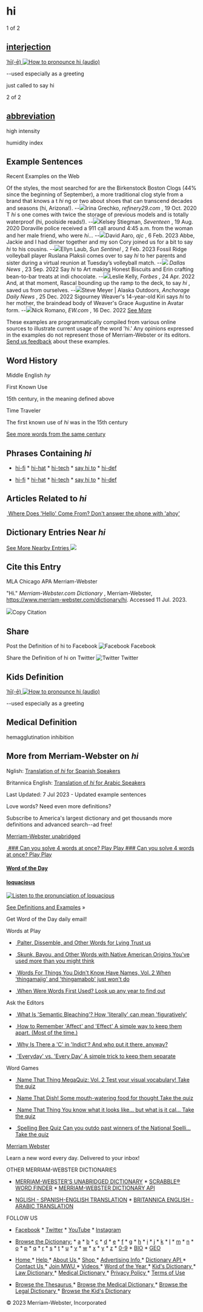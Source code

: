 # hi

1 of 2

## [interjection](https://www.merriam-webster.com/dictionary/hi/dictionary/interjection)

[ˈhī(-ē) ![How to pronounce hi \(audio\)](https://www.merriam-webster.com/dictionary/hi/dist-cross-dungarees/2023-06-29_16-26-08-1393c3b1/images/svg/audio-pron-redesign.svg)](https://www.merriam-webster.com/dictionary/hi/dictionary/hi?pronunciation&lang=en_us&dir=h&file=hi000001"Howtopronouncehi\(audio\)")

--used especially as a greeting

just called to say hi

2 of 2

## [abbreviation](https://www.merriam-webster.com/dictionary/hi/dictionary/abbreviation)

high intensity

humidity index

## Example Sentences

Recent Examples on the Web

Of the styles, the most searched for are the Birkenstock Boston Clogs (44% since the beginning of September), a more traditional clog style from a brand that knows a t _hi_ ng or two about shoes that can transcend decades and seasons (hi, Arizona!). --![](https://www.merriam-webster.com/dictionary/hi/dist-cross-dungarees/2023-06-29_16-26-08-1393c3b1/images/svg/redesign/vi-mdash.svg)Irina Grechko, _refinery29.com_ , 19 Oct. 2020  T _hi_ s one comes with twice the storage of previous models and is totally waterproof (hi, poolside reads!). --![](https://www.merriam-webster.com/dictionary/hi/dist-cross-dungarees/2023-06-29_16-26-08-1393c3b1/images/svg/redesign/vi-mdash.svg)Kelsey Stiegman, _Seventeen_ , 19 Aug. 2020  Doraville police received a 911 call around 4:45 a.m. from the woman and her male friend, who were _hi_... --![](https://www.merriam-webster.com/dictionary/hi/dist-cross-dungarees/2023-06-29_16-26-08-1393c3b1/images/svg/redesign/vi-mdash.svg)David Aaro, _ajc_ , 6 Feb. 2023  Abbe, Jackie and I had dinner together and my son Cory joined us for a bit to say _hi_ to his cousins. --![](https://www.merriam-webster.com/dictionary/hi/dist-cross-dungarees/2023-06-29_16-26-08-1393c3b1/images/svg/redesign/vi-mdash.svg)Ellyn Laub, _Sun Sentinel_ , 2 Feb. 2023  Fossil Ridge volleyball player Ruslana Plaksii comes over to say _hi_ to her parents and sister during a virtual reunion at Tuesday’s volleyball match. --![](https://www.merriam-webster.com/dictionary/hi/dist-cross-dungarees/2023-06-29_16-26-08-1393c3b1/images/svg/redesign/vi-mdash.svg) _Dallas News_ , 23 Sep. 2022  Say _hi_ to Art making Honest Biscuits and Erin crafting bean-to-bar treats at indi chocolate. --![](https://www.merriam-webster.com/dictionary/hi/dist-cross-dungarees/2023-06-29_16-26-08-1393c3b1/images/svg/redesign/vi-mdash.svg)Leslie Kelly, _Forbes_ , 24 Apr. 2022  And, at that moment, Rascal bounding up the ramp to the deck, to say _hi_ , saved us from ourselves. --![](https://www.merriam-webster.com/dictionary/hi/dist-cross-dungarees/2023-06-29_16-26-08-1393c3b1/images/svg/redesign/vi-mdash.svg)Steve Meyer | Alaska Outdoors, _Anchorage Daily News_ , 25 Dec. 2022  Sigourney Weaver's 14-year-old Kiri says _hi_ to her mother, the braindead body of Weaver's Grace Augustine in Avatar form. --![](https://www.merriam-webster.com/dictionary/hi/dist-cross-dungarees/2023-06-29_16-26-08-1393c3b1/images/svg/redesign/vi-mdash.svg)Nick Romano, _EW.com_ , 16 Dec. 2022  [See More](javascript:void\(0\))

These examples are programmatically compiled from various online sources to illustrate current usage of the word 'hi.' Any opinions expressed in the examples do not represent those of Merriam-Webster or its editors. [Send us feedback](https://docs.google.com/forms/d/1GAQr3Kn1cURCVHUA82hAga1Wv8DCH0IuqDLRUrOpN7M/viewform?ts=63f4f653&entry.1515682415=https://www.merriam-webster.com/dictionary/hi) about these examples.

## Word History

Middle English _hy_

First Known Use

15th century, in the meaning defined above

Time Traveler

The first known use of _hi_ was in the 15th century

[See more words from the same century](https://www.merriam-webster.com/dictionary/hi/time-traveler/15th-century?src=defrecirc-timetraveler-etycard)

## Phrases Containing _hi_

  * [hi-fi](https://www.merriam-webster.com/dictionary/hi/dictionary/hi-fi)   * [hi-hat](https://www.merriam-webster.com/dictionary/hi/dictionary/hi-hat)   * [hi-tech](https://www.merriam-webster.com/dictionary/hi/dictionary/hi-tech)   * [say hi to](https://www.merriam-webster.com/dictionary/hi/dictionary/say%20hi%20to)   * [hi-def](https://www.merriam-webster.com/dictionary/hi/dictionary/high-def#hi-def)

  * [hi-fi](https://www.merriam-webster.com/dictionary/hi/dictionary/hi-fi)   * [hi-hat](https://www.merriam-webster.com/dictionary/hi/dictionary/hi-hat)   * [hi-tech](https://www.merriam-webster.com/dictionary/hi/dictionary/hi-tech)   * [say hi to](https://www.merriam-webster.com/dictionary/hi/dictionary/say%20hi%20to)   * [hi-def](https://www.merriam-webster.com/dictionary/hi/dictionary/high-def#hi-def)

## Articles Related to _hi_

[ ![hello](data:image/gif;base64,R0lGODlhAQABAAAAACH5BAEKAAEALAAAAAABAAEAAAICTAEAOw==)  Where Does 'Hello' Come From?  Don't answer the phone with 'ahoy'  ](https://www.merriam-webster.com/dictionary/hi/words-at-play/the-origin-of-hello)

## Dictionary Entries Near _hi_

[See More Nearby Entries ![](https://www.merriam-webster.com/dictionary/hi/dist-cross-dungarees/2023-06-29_16-26-08-1393c3b1/images/svg/redesign/arrow-right-blue.svg)](https://www.merriam-webster.com/dictionary/hi/browse/dictionary/h/22)

## Cite this Entry

MLA Chicago APA Merriam-Webster

"Hi." _Merriam-Webster.com Dictionary_ , Merriam-Webster, https://www.merriam-webster.com/dictionary/hi. Accessed 11 Jul. 2023.

![](https://www.merriam-webster.com/dictionary/hi/dist-cross-dungarees/2023-06-29_16-26-08-1393c3b1/images/svg/redesign/copy-icon.svg)Copy Citation

## Share

Post the Definition of hi to Facebook ![Facebook](https://www.merriam-webster.com/dictionary/hi/dist-cross-dungarees/2023-06-29_16-26-08-1393c3b1/images/svg/facebook.svg) Facebook

Share the Definition of hi on Twitter ![Twitter](https://www.merriam-webster.com/dictionary/hi/dist-cross-dungarees/2023-06-29_16-26-08-1393c3b1/images/svg/twitter.svg) Twitter

## Kids Definition

[ˈhī(-ē) ![How to pronounce hi \(audio\)](https://www.merriam-webster.com/dictionary/hi/dist-cross-dungarees/2023-06-29_16-26-08-1393c3b1/images/svg/audio-pron-redesign.svg)](https://www.merriam-webster.com/dictionary/hi/dictionary/hi?pronunciation&lang=en_us&dir=h&file=hi000001"Howtopronouncehi\(audio\)")

--used especially as a greeting

## Medical Definition

hemagglutination inhibition

## More from Merriam-Webster on _hi_

Nglish: [Translation of _hi_ for Spanish Speakers](http://www.nglish.com/spanish/hi)

Britannica English: [Translation of _hi_ for Arabic Speakers](http://arabic.britannicaenglish.com/hi)

Last Updated: 7 Jul 2023 \- Updated example sentences

Love words? Need even more definitions?

Subscribe to America's largest dictionary and get thousands more definitions and advanced search--ad free!

[Merriam-Webster unabridged](https://unabridged.merriam-webster.com/subscriber/register/p1?refc=INLINE_DEF_MWU)

[ ![Play Quordle Game](data:image/gif;base64,R0lGODlhAQABAAAAACH5BAEKAAEALAAAAAABAAEAAAICTAEAOw==)  ### Can you solve 4 words at once?  Play Play  ### Can you solve 4 words at once?  Play Play ](https://www.merriam-webster.com/games/quordle/)

[ ](https://www.merriam-webster.com/dictionary/hi/"MerriamWebster")

####  [Word of the Day](https://www.merriam-webster.com/dictionary/hi/word-of-the-day)

####  [loquacious](https://www.merriam-webster.com/dictionary/hi/word-of-the-day)

[ ![Listen to the pronunciation of loquacious](https://www.merriam-webster.com/dictionary/hi/dist-cross-dungarees/2023-06-29_16-26-08-1393c3b1/images/svg/audio.svg) ](javascript:void\(0\)"Listentothepronunciationofloquacious")

[See Definitions and Examples](https://www.merriam-webster.com/dictionary/hi/word-of-the-day) »

Get Word of the Day daily email!

Words at Play

  * [ ![mendacious](data:image/gif;base64,R0lGODlhAQABAAAAACH5BAEKAAEALAAAAAABAAEAAAICTAEAOw==) Palter, Dissemble, and Other Words for Lying  Trust us  ](https://www.merriam-webster.com/dictionary/hi/words-at-play/7-words-for-lying)

  * [ ![image748893722](data:image/gif;base64,R0lGODlhAQABAAAAACH5BAEKAAEALAAAAAABAAEAAAICTAEAOw==) Skunk, Bayou, and Other Words with Native American Origins  You've used more than you might think  ](https://www.merriam-webster.com/dictionary/hi/words-at-play/native-american-words)

  * [ ![words for things you didnt know have names vol 2 approach](data:image/gif;base64,R0lGODlhAQABAAAAACH5BAEKAAEALAAAAAABAAEAAAICTAEAOw==) Words For Things You Didn't Know Have Names, Vol. 2  When 'thingamajig' and 'thingamabob' just won't do  ](https://www.merriam-webster.com/dictionary/hi/words-at-play/top-10-words-you-didnt-know-vol-2)

  * [ ![merriam webster time traveler](data:image/gif;base64,R0lGODlhAQABAAAAACH5BAEKAAEALAAAAAABAAEAAAICTAEAOw==) When Were Words First Used?  Look up any year to find out  ](https://www.merriam-webster.com/dictionary/hi/time-traveler/)

Ask the Editors

  * [ ![semantic bleaching text on white background](data:image/gif;base64,R0lGODlhAQABAAAAACH5BAEKAAEALAAAAAABAAEAAAICTAEAOw==) What Is 'Semantic Bleaching'?  How 'literally' can mean 'figuratively'  ](https://www.merriam-webster.com/dictionary/hi/video/what-is-semantic-bleaching)

  * [ ![emily-brewster-with-the-words-effect-affect-on-screen](data:image/gif;base64,R0lGODlhAQABAAAAACH5BAEKAAEALAAAAAABAAEAAAICTAEAOw==) How to Remember 'Affect' and 'Effect'  A simple way to keep them apart. (Most of the time.)  ](https://www.merriam-webster.com/dictionary/hi/video/how-to-remember-affect-and-effect)

  * [ ![peter-sokolowski-indict-graphic](data:image/gif;base64,R0lGODlhAQABAAAAACH5BAEKAAEALAAAAAABAAEAAAICTAEAOw==) Why Is There a 'C' in 'Indict'?  And who put it there, anyway?  ](https://www.merriam-webster.com/dictionary/hi/video/why-is-there-a-c-in-indict)

  * [ ![illustrated notebook that says everyday vs every day](data:image/gif;base64,R0lGODlhAQABAAAAACH5BAEKAAEALAAAAAABAAEAAAICTAEAOw==) 'Everyday' vs. 'Every Day'  A simple trick to keep them separate  ](https://www.merriam-webster.com/dictionary/hi/video/everyday-vs-every-day-difference)

Word Games

  * [ ![alt-633b10471e2d4](data:image/gif;base64,R0lGODlhAQABAAAAACH5BAEKAAEALAAAAAABAAEAAAICTAEAOw==) Name That Thing MegaQuiz: Vol. 2  Test your visual vocabulary!  Take the quiz  ](https://www.merriam-webster.com/dictionary/hi/games/ntt-mega-2)

  * [ ![a plate of arepas](data:image/gif;base64,R0lGODlhAQABAAAAACH5BAEKAAEALAAAAAABAAEAAAICTAEAOw==) Name That Dish!  Some mouth-watering food for thought  Take the quiz  ](https://www.merriam-webster.com/dictionary/hi/games/name-that-dish)

  * [ ![Name That Thing](data:image/gif;base64,R0lGODlhAQABAAAAACH5BAEKAAEALAAAAAABAAEAAAICTAEAOw==) Name That Thing  You know what it looks like… but what is it cal...  Take the quiz  ](https://www.merriam-webster.com/dictionary/hi/games/name-that-thing)

  * [ ![winning words from the national spelling bee logo](data:image/gif;base64,R0lGODlhAQABAAAAACH5BAEKAAEALAAAAAABAAEAAAICTAEAOw==) Spelling Bee Quiz  Can you outdo past winners of the National Spelli...  Take the quiz  ](https://www.merriam-webster.com/dictionary/hi/word-games/scripps-spelling-bee-quiz)

[Merriam Webster](https://www.merriam-webster.com/dictionary/hi/)

Learn a new word every day. Delivered to your inbox!

OTHER MERRIAM-WEBSTER DICTIONARIES

  * [MERRIAM-WEBSTER'S UNABRIDGED DICTIONARY](https://unabridged.merriam-webster.com/)   * [SCRABBLE® WORD FINDER](https://scrabble.merriam.com/)   * [MERRIAM-WEBSTER DICTIONARY API](https://dictionaryapi.com/)

  * [NGLISH - SPANISH-ENGLISH TRANSLATION](https://www.nglish.com/spanish/en/)   * [BRITANNICA ENGLISH - ARABIC TRANSLATION](https://arabic.britannicaenglish.com/en/)

FOLLOW US

  * [Facebook](https://www.facebook.com/merriamwebster)   * [Twitter](https://twitter.com/merriamwebster)   * [YouTube](https://www.youtube.com/user/MerriamWebsterOnline)   * [Instagram](https://www.instagram.com/merriamwebster/)

  * [Browse the Dictionary:](https://www.merriam-webster.com/dictionary/hi/browse/dictionary/a)   * [a](https://www.merriam-webster.com/dictionary/hi/browse/dictionary/a)   * [b](https://www.merriam-webster.com/dictionary/hi/browse/dictionary/b)   * [c](https://www.merriam-webster.com/dictionary/hi/browse/dictionary/c)   * [d](https://www.merriam-webster.com/dictionary/hi/browse/dictionary/d)   * [e](https://www.merriam-webster.com/dictionary/hi/browse/dictionary/e)   * [f](https://www.merriam-webster.com/dictionary/hi/browse/dictionary/f)   * [g](https://www.merriam-webster.com/dictionary/hi/browse/dictionary/g)   * [h](https://www.merriam-webster.com/dictionary/hi/browse/dictionary/h)   * [i](https://www.merriam-webster.com/dictionary/hi/browse/dictionary/i)   * [j](https://www.merriam-webster.com/dictionary/hi/browse/dictionary/j)   * [k](https://www.merriam-webster.com/dictionary/hi/browse/dictionary/k)   * [l](https://www.merriam-webster.com/dictionary/hi/browse/dictionary/l)   * [m](https://www.merriam-webster.com/dictionary/hi/browse/dictionary/m)   * [n](https://www.merriam-webster.com/dictionary/hi/browse/dictionary/n)   * [o](https://www.merriam-webster.com/dictionary/hi/browse/dictionary/o)   * [p](https://www.merriam-webster.com/dictionary/hi/browse/dictionary/p)   * [q](https://www.merriam-webster.com/dictionary/hi/browse/dictionary/q)   * [r](https://www.merriam-webster.com/dictionary/hi/browse/dictionary/r)   * [s](https://www.merriam-webster.com/dictionary/hi/browse/dictionary/s)   * [t](https://www.merriam-webster.com/dictionary/hi/browse/dictionary/t)   * [u](https://www.merriam-webster.com/dictionary/hi/browse/dictionary/u)   * [v](https://www.merriam-webster.com/dictionary/hi/browse/dictionary/v)   * [w](https://www.merriam-webster.com/dictionary/hi/browse/dictionary/w)   * [x](https://www.merriam-webster.com/dictionary/hi/browse/dictionary/x)   * [y](https://www.merriam-webster.com/dictionary/hi/browse/dictionary/y)   * [z](https://www.merriam-webster.com/dictionary/hi/browse/dictionary/z)   * [0-9](https://www.merriam-webster.com/dictionary/hi/browse/dictionary/0)   * [BIO](https://www.merriam-webster.com/dictionary/hi/browse/dictionary/bio)   * [GEO](https://www.merriam-webster.com/dictionary/hi/browse/dictionary/geo)

  * [Home ](https://www.merriam-webster.com/dictionary/hi/)   * [Help ](https://www.merriam-webster.com/dictionary/hi/help)   * [About Us ](https://www.merriam-webster.com/dictionary/hi/about-us)   * [Shop ](https://shop.merriam-webster.com/?utm_source=mwsite&utm_medium=nav&utm_content=footer)   * [Advertising Info ](https://www.merriam-webster.com/dictionary/hi/advertising)   * [Dictionary API ](https://www.dictionaryapi.com/)   * [Contact Us ](https://www.merriam-webster.com/dictionary/hi/contact-us)   * [Join MWU ](https://unabridged.merriam-webster.com/subscriber/register/p1?refc=FOOTER_JOINMWU)   * [Videos ](https://www.merriam-webster.com/dictionary/hi/video)   * [Word of the Year ](https://www.merriam-webster.com/dictionary/hi/words-at-play/word-of-the-year)   * [Kid's Dictionary ](https://www.merriam-webster.com/dictionary/hi/kids)   * [Law Dictionary ](https://www.merriam-webster.com/dictionary/hi/legal)   * [Medical Dictionary ](https://www.merriam-webster.com/dictionary/hi/medical)   * [Privacy Policy ](https://www.merriam-webster.com/dictionary/hi/privacy-policy)   * [Terms of Use](https://www.merriam-webster.com/dictionary/hi/terms-of-use)

  * [Browse the Thesaurus ](https://www.merriam-webster.com/dictionary/hi/browse/thesaurus/a)   * [Browse the Medical Dictionary ](https://www.merriam-webster.com/dictionary/hi/browse/medical/a)   * [Browse the Legal Dictionary ](https://www.merriam-webster.com/dictionary/hi/browse/legal/a)   * [Browse the Kid's Dictionary](https://www.merriam-webster.com/dictionary/hi/browse/kids/a)

© 2023 Merriam-Webster, Incorporated

